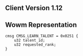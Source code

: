 ## Client Version 1.12

## Wowm Representation
```rust,ignore
cmsg CMSG_LEARN_TALENT = 0x0251 {
    u32 talent_id;    
    u32 requested_rank;    
}

```

